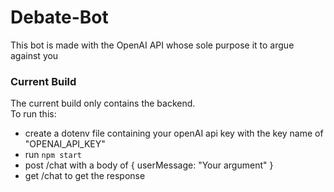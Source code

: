 # Debate-Bot

This bot is made with the OpenAI API whose sole purpose it to argue against you

### Current Build
The current build only contains the backend. <br>
To run this:
- create a dotenv file containing your openAI api key with the key name of "OPENAI_API_KEY"
- run ```npm start```
- post /chat with a body of { userMessage: "Your argument" }
- get /chat to get the response

